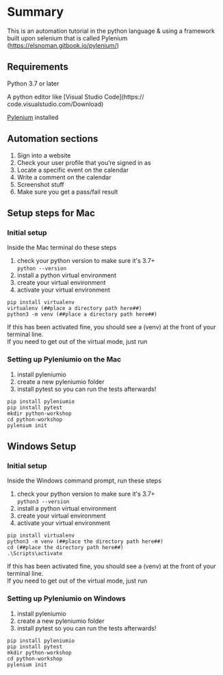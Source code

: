 # Summary
This is an automation tutorial in the python language & using a framework built upon selenium that is called Pylenium (https://elsnoman.gitbook.io/pylenium/)

## Requirements
Python 3.7 or later

A python editor like [Visual Studio Code](https://
code.visualstudio.com/Download)

[Pylenium](https://docs.pylenium.io/getting-started/setup-pytest) installed

## Automation sections
1. Sign into a website
1. Check your user profile that you’re signed in as
1. Locate a specific event on the calendar
1. Write a comment on the calendar
1. Screenshot stuff
1. Make sure you get a pass/fail result



## Setup steps for Mac

### Initial setup
Inside the Mac terminal do these steps
1. check your python version to make sure it's 3.7+<br>
    `python --version`
1. install a python virtual environment
1. create your virtual environment
1. activate your virtual environment
```
pip install virtualenv
virtualenv (##place a directory path here##)
python3 -m venv (##place a directory path here##)
```
If this has been activated fine, you should see a (venv) at the front of your terminal line.<br>
If you need to get out of the virtual mode, just run

### Setting up Pyleniumio on the Mac

1. install pyleniumio
1. create a new pyleniumio folder
1. install pytest so you can run the tests afterwards!

```
pip install pyleniumio
pip install pytest
mkdir python-workshop
cd python-workshop
pylenium init
```

## Windows Setup

### Initial setup
Inside the Windows command prompt, run these steps
1. check your python version to make sure it's 3.7+<br>
    `python3 --version`
1. install a python virtual environment
1. create your virtual environment
1. activate your virtual environment
```
pip install virtualenv
python3 -m venv (##place the directory path here##)
cd (##place the directory path here##)
.\Scripts\activate
```
If this has been activated fine, you should see a (venv) at the front of your terminal line.<br>
If you need to get out of the virtual mode, just run

### Setting up Pyleniumio on Windows

1. install pyleniumio
1. create a new pyleniumio folder
1. install pytest so you can run the tests afterwards!

```
pip install pyleniumio
pip install pytest
mkdir python-workshop
cd python-workshop
pylenium init
```
